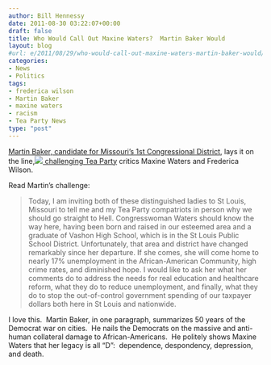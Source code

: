 ```yaml
---
author: Bill Hennessy
date: 2011-08-30 03:22:07+00:00
draft: false
title: Who Would Call Out Maxine Waters?  Martin Baker Would
layout: blog
#url: e/2011/08/29/who-would-call-out-maxine-waters-martin-baker-would/
categories:
- News
- Politics
tags:
- frederica wilson
- Martin Baker
- maxine waters
- racism
- Tea Party News
type: "post"
---
```


[Martin Baker, candidate for Missouri’s 1st Congressional District](https://www.martinbakerforcongress.com/This_is_Martin_Baker.html), lays it on the line,[![](https://19015-hennessysview.hennessysview.com/wp-content/uploads/2011/08/martinbaker.jpg)
](https://19015-hennessysview.hennessysview.com/wp-content/uploads/2011/08/martinbaker.jpg) [challenging Tea Party](https://www.martinbakerforcongress.com/News.html) critics Maxine Waters and Frederica Wilson.

Read Martin’s challenge:



> Today, I am inviting both of these distinguished ladies to St Louis, Missouri to tell me and my Tea Party compatriots in person why we should go straight to Hell. Congresswoman Waters should know the way here, having been born and raised in our esteemed area and a graduate of Vashon High School, which is in the St Louis Public School District. Unfortunately, that area and district have changed remarkably since her departure. If she comes, she will come home to nearly 17% unemployment in the African-American Community, high crime rates, and diminished hope. I would like to ask her what her comments do to address the needs for real education and healthcare reform, what they do to reduce unemployment, and finally, what they do to stop the out-of-control government spending of our taxpayer dollars both here in St Louis and nationwide.



I love this.  Martin Baker, in one paragraph, summarizes 50 years of the Democrat war on cities.  He nails the Democrats on the massive and anti-human collateral damage to African-Americans.  He politely shows Maxine Waters that her legacy is all “D”:  dependence, despondency, depression, and death.
